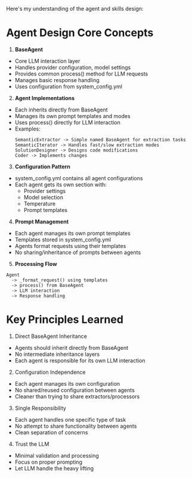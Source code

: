 Here's my understanding of the agent and skills design:

# Agent Design Core Concepts

1. **BaseAgent**
- Core LLM interaction layer
- Handles provider configuration, model settings
- Provides common process() method for LLM requests
- Manages basic response handling
- Uses configuration from system_config.yml

2. **Agent Implementations**
- Each inherits directly from BaseAgent
- Manages its own prompt templates and modes
- Uses process() directly for LLM interaction
- Examples:
  ```
  SemanticExtractor -> Simple named BaseAgent for extraction tasks
  SemanticIterator -> Handles fast/slow extraction modes
  SolutionDesigner -> Designs code modifications
  Coder -> Implements changes
  ```

3. **Configuration Pattern**
- system_config.yml contains all agent configurations
- Each agent gets its own section with:
  - Provider settings
  - Model selection
  - Temperature
  - Prompt templates

4. **Prompt Management**
- Each agent manages its own prompt templates
- Templates stored in system_config.yml
- Agents format requests using their templates
- No sharing/inheritance of prompts between agents

5. **Processing Flow**
```
Agent
  -> _format_request() using templates
  -> process() from BaseAgent
  -> LLM interaction
  -> Response handling
```

# Key Principles Learned

1. Direct BaseAgent Inheritance
- Agents should inherit directly from BaseAgent
- No intermediate inheritance layers
- Each agent is responsible for its own LLM interaction

2. Configuration Independence
- Each agent manages its own configuration
- No shared/reused configuration between agents
- Cleaner than trying to share extractors/processors

3. Single Responsibility
- Each agent handles one specific type of task
- No attempt to share functionality between agents
- Clean separation of concerns

4. Trust the LLM
- Minimal validation and processing
- Focus on proper prompting
- Let LLM handle the heavy lifting
